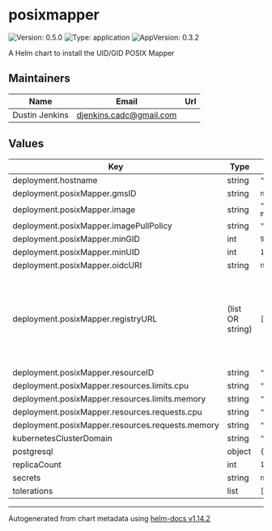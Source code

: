 # posixmapper

![Version: 0.5.0](https://img.shields.io/badge/Version-0.5.0-informational?style=flat-square) ![Type: application](https://img.shields.io/badge/Type-application-informational?style=flat-square) ![AppVersion: 0.3.2](https://img.shields.io/badge/AppVersion-0.3.2-informational?style=flat-square)

A Helm chart to install the UID/GID POSIX Mapper

## Maintainers

| Name | Email | Url |
| ---- | ------ | --- |
| Dustin Jenkins | <djenkins.cadc@gmail.com> |  |

## Values

| Key | Type | Default | Description |
|-----|------|---------|-------------|
| deployment.hostname | string | `"example.org"` |  |
| deployment.posixMapper.gmsID | string | `nil` |  |
| deployment.posixMapper.image | string | `"images.opencadc.org/platform/posix-mapper:0.3.2"` |  |
| deployment.posixMapper.imagePullPolicy | string | `"Always"` |  |
| deployment.posixMapper.minGID | int | `900000` |  |
| deployment.posixMapper.minUID | int | `10000` |  |
| deployment.posixMapper.oidcURI | string | `nil` |  |
| deployment.posixMapper.registryURL | (list OR string) | `[]` | IVOA Registry array of IVOA Registry locations or single IVOA Registry location |
| deployment.posixMapper.resourceID | string | `"ivo://opencadc.org/posix-mapper"` |  |
| deployment.posixMapper.resources.limits.cpu | string | `"750m"` |  |
| deployment.posixMapper.resources.limits.memory | string | `"1500Mi"` |  |
| deployment.posixMapper.resources.requests.cpu | string | `"500m"` |  |
| deployment.posixMapper.resources.requests.memory | string | `"1Gi"` |  |
| kubernetesClusterDomain | string | `"cluster.local"` |  |
| postgresql | object | `{}` |  |
| replicaCount | int | `1` |  |
| secrets | string | `nil` |  |
| tolerations | list | `[]` |  |

----------------------------------------------
Autogenerated from chart metadata using [helm-docs v1.14.2](https://github.com/norwoodj/helm-docs/releases/v1.14.2)
